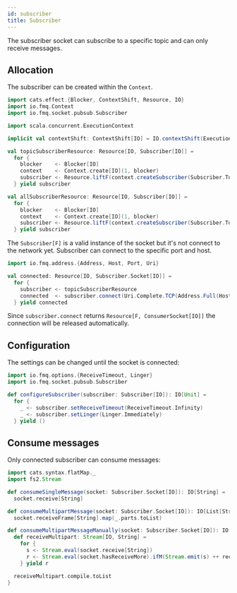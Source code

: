 ```yaml
---
id: subscriber
title: Subscriber
---
```


The subscriber socket can subscribe to a specific topic and can only receive messages.

## Allocation

The subscriber can be created within the `Context`.     

```scala mdoc:silent
import cats.effect.{Blocker, ContextShift, Resource, IO}
import io.fmq.Context
import io.fmq.socket.pubsub.Subscriber

import scala.concurrent.ExecutionContext

implicit val contextShift: ContextShift[IO] = IO.contextShift(ExecutionContext.global)

val topicSubscriberResource: Resource[IO, Subscriber[IO]] =
  for {
    blocker    <- Blocker[IO]
    context    <- Context.create[IO](1, blocker)
    subscriber <- Resource.liftF(context.createSubscriber(Subscriber.Topic.utf8String("my-topic")))
  } yield subscriber

val allSubscriberResource: Resource[IO, Subscriber[IO]] =
  for {
    blocker    <- Blocker[IO]
    context    <- Context.create[IO](1, blocker)
    subscriber <- Resource.liftF(context.createSubscriber(Subscriber.Topic.All))
  } yield subscriber
```

The `Subscriber[F]` is a valid instance of the socket but it's not connect to the network yet. 
Subscriber can connect to the specific port and host.

```scala mdoc:silent
import io.fmq.address.{Address, Host, Port, Uri}

val connected: Resource[IO, Subscriber.Socket[IO]] = 
  for {
    subscriber <- topicSubscriberResource
    connected  <- subscriber.connect(Uri.Complete.TCP(Address.Full(Host.Fixed("localhost"), Port(31234))))
  } yield connected
```

Since `subscriber.connect` returns `Resource[F, ConsumerSocket[IO]]` the connection will be released automatically. 

## Configuration

The settings can be changed until the socket is connected:  

```scala mdoc:silent
import io.fmq.options.{ReceiveTimeout, Linger}
import io.fmq.socket.pubsub.Subscriber

def configureSubscriber(subscriber: Subscriber[IO]): IO[Unit] = 
  for {
    _ <- subscriber.setReceiveTimeout(ReceiveTimeout.Infinity)
    _ <- subscriber.setLinger(Linger.Immediately)
  } yield ()
```

## Consume messages

Only connected subscriber can consume messages:

```scala mdoc:silent
import cats.syntax.flatMap._
import fs2.Stream

def consumeSingleMessage(socket: Subscriber.Socket[IO]): IO[String] = 
  socket.receive[String]

def consumeMultipartMessage(socket: Subscriber.Socket[IO]): IO[List[String]] = 
  socket.receiveFrame[String].map(_.parts.toList)

def consumeMultipartMessageManually(socket: Subscriber.Socket[IO]): IO[List[String]] = {
  def receiveMultipart: Stream[IO, String] =
    for {
      s <- Stream.eval(socket.receive[String])
      r <- Stream.eval(socket.hasReceiveMore).ifM(Stream.emit(s) ++ receiveMultipart, Stream.emit(s))
    } yield r

  receiveMultipart.compile.toList
}
```
